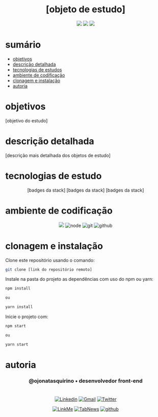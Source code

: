 <h1 align="center"> [objeto de estudo]</h1>

[comment]: <> (Adicione o seu usuário  e o nome do repositório)

<p align="center">
  <image
  src="https://img.shields.io/github/languages/count/ojonatasquirino/[nome-do-repositorio]"
  />
  <image
  src="https://img.shields.io/github/languages/top/ojonatasquirino/[nome-do-repositorio]"
  />
  <image
  src="https://img.shields.io/github/last-commit/ojonatasquirino/[nome-do-repositorio]"
  />

</p>

# sumário 

- [objetivos](#id01)
- [descrição detalhada](#id01.01)
- [tecnologias de estudos](#id04)
- [ambiente de codificação](#id05)
- [clonagem e instalação](#id06)
- [autoria](#id07)



# objetivos <a name="id01"></a>


[objetivo do estudo]



# descrição detalhada <a name="id01.01"></a>


[descrição mais detalhada dos objetos de estudo]


# tecnologias de estudo <a name="id04"></a>

<div  align='center'> 

 [badges da stack]
 [badges da stack]
 [badges da stack]
</div>

# ambiente de codificação <a name="id05"></a>

<div  align='center'> 

![](https://img.shields.io/badge/VSCode-0D1117?style=for-the-badge&logo=visual%20studio%20code&logoColor=blue)
![node](https://img.shields.io/badge/Nodejs-0D1117?style=for-the-badge&logo=node.js&logoColor=green)
![git](https://img.shields.io/badge/GIT-0D1117?style=for-the-badge&logo=git&logoColor=red)
![github](https://img.shields.io/badge/Github-0D1117?style=for-the-badge&logo=github&logoColor=fff)
</div>


# clonagem e instalação <a name="id06"></a>

Clone este repositório usando o comando:

```bash
git clone [link do repositório remoto]
```

Instale na pasta do projeto as dependências com uso do npm ou yarn:

```bash
npm install

ou

yarn install
```

Inicie o projeto com:

```bash
npm start

ou

yarn start
```
[comment]: <> (Adicione o link da implatação, se houver)

# autoria <a name="id07"></a>

[comment]: <> (Adicione seu nome e função)

<h3 align='center'> @ojonatasquirino • desenvolvedor front-end
 </h3>

#

[comment]: <> (Adicione as suas redes sociais e profissionais)

<div  align='center'>

[![Linkedin](https://img.shields.io/badge/LinkedIn-0D1117?style=for-the-badge&logo=linkedin&logoColor=blue)](https://www.linkedin.com/in/jonatasquirino/)
<a href = "mailto:quirinoj02@gmail.com">
![Gmail](https://img.shields.io/badge/Gmail-0D1117?style=for-the-badge&logo=gmail&logoColor=red)</a>
[![Twitter](https://img.shields.io/badge/Twitter-0D1117?style=for-the-badge&logo=twitter&logoColor=054595)](https://twitter.com/ojonatasquirino)

[![LinkMe](https://img.shields.io/badge/linkMe-0D1117?style=for-the-badge&logo=upcloud&logoColor=orange)](https://bit.ly/linkquirino)
[![TabNews](https://img.shields.io/badge/tabnews-0D1117?style=for-the-badge&logo=Databricks&logoColor=fff)](https://www.tabnews.com.br/ojonatasquirino)
[![github](https://img.shields.io/badge/Github-0D1117?style=for-the-badge&logo=github&logoColor=fff)](https://www.github.com/ojonatasquirino)
</div>


